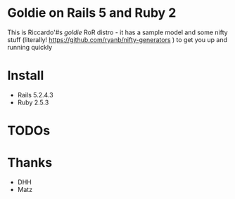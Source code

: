 # Goldie on Rails 5 and Ruby 2

This is Riccardo'#s *goldie* RoR distro - it has a sample model and some 
nifty stuff (literally! https://github.com/ryanb/nifty-generators ) to get 
you up and running quickly

# Install

* Rails 5.2.4.3
* Ruby 2.5.3

# TODOs

# Thanks

* DHH
* Matz

